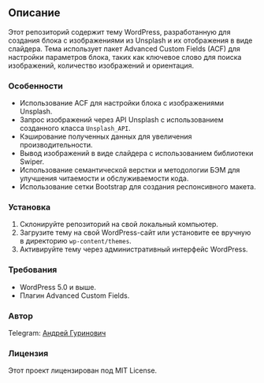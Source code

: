 ## Описание

Этот репозиторий содержит тему WordPress, разработанную для создания блока с изображениями из Unsplash и их отображения в виде слайдера. Тема использует пакет Advanced Custom Fields (ACF) для настройки параметров блока, таких как ключевое слово для поиска изображений, количество изображений и ориентация.

### Особенности

- Использование ACF для настройки блока с изображениями Unsplash.
- Запрос изображений через API Unsplash с использованием созданного класса `Unsplash_API`.
- Кэширование полученных данных для увеличения производительности.
- Вывод изображений в виде слайдера с использованием библиотеки Swiper.
- Использование семантической верстки и методологии БЭМ для улучшения читаемости и обслуживаемости кода.
- Использование сетки Bootstrap для создания респонсивного макета.

### Установка

1. Склонируйте репозиторий на свой локальный компьютер.
2. Загрузите тему на свой WordPress-сайт или установите ее вручную в директорию `wp-content/themes`.
3. Активируйте тему через административный интерфейс WordPress.

### Требования

- WordPress 5.0 и выше.
- Плагин Advanced Custom Fields.

### Автор
Telegram: [Андрей Гуринович](https://t.me/ahurynovich)

### Лицензия

Этот проект лицензирован под MIT License.

